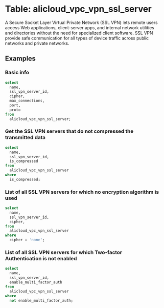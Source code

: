 # Table: alicloud_vpc_vpn_ssl_server

A Secure Socket Layer Virtual Private Network (SSL VPN) lets remote users access Web applications, client-server apps, and internal network utilities and directories without the need for specialized client software. SSL VPN provide safe communication for all types of device traffic across public networks and private networks.

## Examples

### Basic info

```sql
select
  name,
  ssl_vpn_server_id,
  cipher,
  max_connections,
  port,
  proto
from
  alicloud_vpc_vpn_ssl_server;
```


### Get the SSL VPN servers that do not compressed the transmitted data

```sql
select
  name,
  ssl_vpn_server_id,
  is_compressed
from
  alicloud_vpc_vpn_ssl_server
where
  is_compressed;
```


### List of all SSL VPN servers for which no encryption algorithm is used

```sql
select
  name,
  ssl_vpn_server_id,
  cipher,
from
  alicloud_vpc_vpn_ssl_server
where
  cipher = 'none';
```


### List of all SSL VPN servers for which Two-factor Authentication is not enabled

```sql
select
  name,
  ssl_vpn_server_id,
  enable_multi_factor_auth
from
  alicloud_vpc_vpn_ssl_server
where
  not enable_multi_factor_auth;
```
